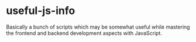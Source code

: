 # useful-js-info
Basically a bunch of scripts which may be somewhat useful while mastering the frontend and backend development aspects with JavaScript.
